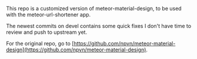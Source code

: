 This repo is a customized version of meteor-material-design, to be used with the 
meteor-url-shortener app. 

The newest commits on devel contains some quick fixes I don't have time to 
review and push to upstream yet.

For the original repo, go to [https://github.com/npvn/meteor-material-design](https://github.com/npvn/meteor-material-design).
